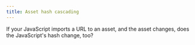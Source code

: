 ```yaml
---
title: Asset hash cascading
---
```


If your JavaScript imports a URL to an asset, and the asset changes, does the JavaScript's hash change, too?
